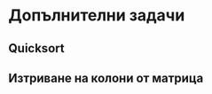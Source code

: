 Допълнителни задачи
===================

Quicksort
---------

Изтриване на колони от матрица
------------------------------
